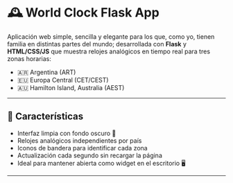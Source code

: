 # 🕰️ World Clock Flask App

Aplicación web simple, sencilla y elegante para los que, como yo, tienen familia en distintas partes del mundo;  desarrollada con **Flask** y **HTML/CSS/JS** que muestra relojes analógicos en tiempo real para tres zonas horarias:

- 🇦🇷 Argentina (ART)
- 🇪🇺 Europa Central (CET/CEST)
- 🇦🇺 Hamilton Island, Australia (AEST)

---

## 🎯 Características

- Interfaz limpia con fondo oscuro 🌙
- Relojes analógicos independientes por país
- Iconos de bandera para identificar cada zona
- Actualización cada segundo sin recargar la página
- Ideal para mantener abierta como widget en el escritorio 🖥️

---
